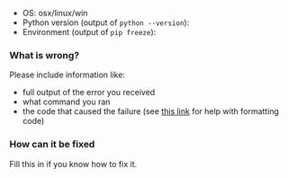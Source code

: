 * OS: osx/linux/win
* Python version (output of `python --version`):
* Environment (output of `pip freeze`):

### What is wrong?

Please include information like:

* full output of the error you received
* what command you ran
* the code that caused the failure (see [this link](https://help.github.com/articles/basic-writing-and-formatting-syntax/) for help with formatting code)


### How can it be fixed

Fill this in if you know how to fix it.
